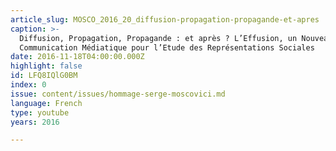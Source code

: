 ```yaml
---
article_slug: MOSCO_2016_20_diffusion-propagation-propagande-et-apres
caption: >-
  Diffusion, Propagation, Propagande : et après ? L’Effusion, un Nouveau Mode de
  Communication Médiatique pour l’Etude des Représentations Sociales
date: 2016-11-18T04:00:00.000Z
highlight: false
id: LFQ8IQlG0BM
index: 0
issue: content/issues/hommage-serge-moscovici.md
language: French
type: youtube
years: 2016

---
```

